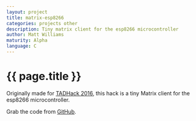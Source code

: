 ```yaml
---
layout: project
title: matrix-esp8266
categories: projects other
description: Tiny matrix client for the esp8266 microcontroller
author: Matt Williams
maturity: Alpha
language: C
---
```


# {{ page.title }}
Originally made for [TADHack 2016](https://www.youtube.com/watch?v=X41RbOKTrbE&t=11m30s), this hack is a tiny Matrix client for the esp8266 microcontroller.

Grab the code from [GitHub](https://github.com/matt-williams/matrix-esp8266/).
